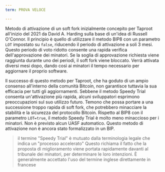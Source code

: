 ```yaml
---
term: PROVA VELOCE

---
```

Metodo di attivazione di un soft fork inizialmente concepito per Taproot all'inizio del 2021 da David A. Harding sulla base di un'idea di Russell O'Connor. Il principio è quello di utilizzare il metodo BIP8 con un parametro `LOT` impostato su `false`, riducendo il periodo di attivazione a soli 3 mesi. Questo periodo di voto ridotto consente una rapida verifica dell'approvazione dei minatori. Se la soglia di approvazione richiesta viene raggiunta durante uno dei periodi, il soft fork viene bloccato. Verrà attivata diversi mesi dopo, dando così ai minatori il tempo necessario per aggiornare il proprio software.

Il successo di questo metodo per Taproot, che ha goduto di un ampio consenso all'interno della comunità Bitcoin, non garantisce tuttavia la sua efficacia per tutti gli aggiornamenti. Sebbene il metodo Speedy Trial consenta un'attivazione più rapida, alcuni sviluppatori esprimono preoccupazioni sul suo utilizzo futuro. Temono che possa portare a una successione troppo rapida di soft fork, che potrebbero minacciare la stabilità e la sicurezza del protocollo Bitcoin. Rispetto al BIP8 con il parametro `LOT=true`, il metodo Speedy Trial è molto meno minaccioso per i minatori. Non è previsto alcun UASF automatico. Questo metodo di attivazione non è ancora stato formalizzato in un BIP.

> il termine "Speedy Trial" è mutuato dalla terminologia legale che indica un "processo accelerato" Questo richiama il fatto che la proposta di miglioramento viene portata rapidamente davanti al tribunale dei minatori, per determinare le loro intenzioni. È generalmente accettato l'uso del termine inglese direttamente in francese